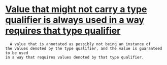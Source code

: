 # [Value that might not carry a type qualifier is always used in a way requires that type qualifier](https://spotbugs.readthedocs.io/en/latest/bugDescriptions.html#TQ_MAYBE_SOURCE_VALUE_REACHES_ALWAYS_SINK)

      A value that is annotated as possibly not being an instance of
    the values denoted by the type qualifier, and the value is guaranteed to be used
    in a way that requires values denoted by that type qualifier.